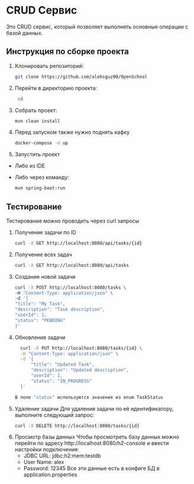 # CRUD Сервис

Это CRUD сервис, который позволяет выполнять основные операции с базой данных.

## Инструкция по сборке проекта

1. Клонировать репозиторий:
   ```bash
   git clone https://github.com/aleksguz00/OpenSchool

2. Перейти в директорию проекта:
   ```bash
    cd

3. Собрать проект:
   ```bash
   mvn clean install

4. Перед запуском также нужно поднять кафку
   ```bash
   docker-compose -d up

5. Запустить проект
- Либо из IDE
- Либо через команду:

  ```bash
  mvn spring-boot:run
## Тестирование

Тестирование можно проводить через curl запросы

1. Получение задачи по ID
    ```bash
    curl -X GET http://localhost:8080/api/tasks/{id}
    
2. Получение всех задач
    ```bash
    curl -X GET http://localhost:8080/api/tasks

3. Создание новой задачи
    ```bash
    curl -X POST http://localhost:8080/tasks \
    -H "Content-Type: application/json" \
    -d '{
    "title": "My Task",
    "description": "Task description",
    "userId": 1,
    "status": "PENDING"
    }'

4. Обновление задачи
    ```bash
      curl -X PUT http://localhost:8080/tasks/{id} \
      -H "Content-Type: application/json" \
      -d '{
          "title": "Updated Task",
          "description": "Updated description",
          "userId": 1,
          "status": "IN_PROGRESS"
      }'
   
   В поле "status" используются значения из enum TaskStatus

5. Удаление задачи
   Для удаления задачи по её идентификатору, выполните следующий запрос:
    ```bash
    curl -X DELETE http://localhost:8080/tasks/{id}
    
6. Просмотр базы данных
   Чтобы просмотреть базу данных можно перейти по адресу http://localhost:8080/h2-console и ввести настройки подключения:
    - JDBC URL: jdbc:h2:mem:testdb
    - User Name: alex
    - Password: 12345
      Все эти данные есть в конфиге БД в application.properties
